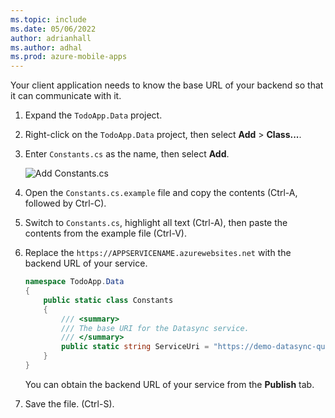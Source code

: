 ```yaml
---
ms.topic: include
ms.date: 05/06/2022
author: adrianhall
ms.author: adhal
ms.prod: azure-mobile-apps
---
```


Your client application needs to know the base URL of your backend so that it can communicate with it.

1. Expand the `TodoApp.Data` project.
1. Right-click on the `TodoApp.Data` project, then select **Add** > **Class...**.
1. Enter `Constants.cs` as the name, then select **Add**.

    ![Add Constants.cs](~/mobile-apps/azure-mobile-apps/media/quickstart/windows/configure-sample-constants.png)

1. Open the `Constants.cs.example` file and copy the contents (Ctrl-A, followed by Ctrl-C).
1. Switch to `Constants.cs`, highlight all text (Ctrl-A), then paste the contents from the example file (Ctrl-V).
1. Replace the `https://APPSERVICENAME.azurewebsites.net` with the backend URL of your service.

    ``` csharp
    namespace TodoApp.Data
    {
        public static class Constants
        {
            /// <summary>
            /// The base URI for the Datasync service.
            /// </summary>
            public static string ServiceUri = "https://demo-datasync-quickstart.azurewebsites.net";
        }
    }
    ```

    You can obtain the backend URL of your service from the **Publish** tab.

1. Save the file. (Ctrl-S).
